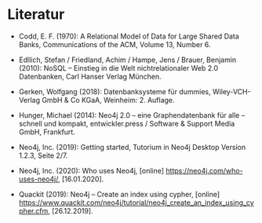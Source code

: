 # Literatur

* Codd, E. F. (1970): A Relational Model of Data for
Large Shared Data Banks, Communications of the ACM, Volume 13, Number 6.

* Edllich, Stefan / Friedland, Achim / Hampe, Jens / Brauer, Benjamin (2010): NoSQL – Einstieg in die Welt nichtrelationaler Web 2.0 Datenbanken, Carl Hanser Verlag München.

* Gerken, Wolfgang (2018): Datenbanksysteme für dummies, Wiley-VCH-Verlag GmbH & Co KGaA, Weinheim: 2. Auflage.

* Hunger, Michael (2014): Neo4j 2.0 – eine Graphendatenbank für alle – schnell und kompakt, entwickler.press / Software & Support Media GmbH, Frankfurt.

* Neo4j, Inc. (2019): Getting started, Tutorium in Neo4j Desktop Version 1.2.3, Seite 2/7.

* Neo4j, Inc. (2020): Who uses Neo4j, [online] https://neo4j.com/who-uses-neo4j/, [16.01.2020].

* Quackit (2019): Neo4j – Create an index using cypher, [online] https://www.quackit.com/neo4j/tutorial/neo4j_create_an_index_using_cypher.cfm, [26.12.2019].
